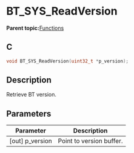 # BT\_SYS\_ReadVersion

**Parent topic:**[Functions](GUID-3BA3D179-61EF-4BA9-B3F7-837E2DFA76A4.md)

## C

```c
void BT_SYS_ReadVersion(uint32_t *p_version);
```

## Description

Retrieve BT version.

## Parameters

|Parameter|Description|
|---------|-----------|
|\[out\] p\_version|Point to version buffer.|

